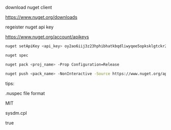 download nuget client

https://www.nuget.org/downloads

regeister nuget api key

https://www.nuget.org/account/apikeys

```bash
nuget setApiKey <api_key> oy2ao6iij3z23hphibhatkbqdliwyqee5opksklgtckr2i

nuget spec

nuget pack <proj_name> -Prop Configuration=Release

nuget push <pack_name> -NonInteractive -Source https://www.nuget.org/api/v2/package
```

tips:

.nuspec file format

<license type="expression">MIT</license>

sysdm.cpl

<ItemGroup>
    <EmbeddedResource Include="wkhtmltoimage.exe">
      <IncludeInPackage>true</IncludeInPackage>
    </EmbeddedResource>
</ItemGroup>